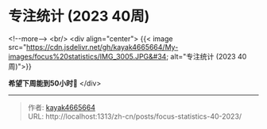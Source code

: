 # 专注统计 (2023 40周)


&lt;!--more--&gt;
&lt;br/&gt; 
&lt;div align=&#34;center&#34;&gt;
{{&lt; image src=&#34;https://cdn.jsdelivr.net/gh/kayak4665664/My-images/focus%20statistics/IMG_3005.JPG&#34; alt=&#34;专注统计 (2023 40周)&#34;&gt;}}

**希望下周能到50小时🌲**
&lt;/div&gt;

---

> 作者: [kayak4665664](https://github.com/kayak4665664)  
> URL: http://localhost:1313/zh-cn/posts/focus-statistics-40-2023/  

